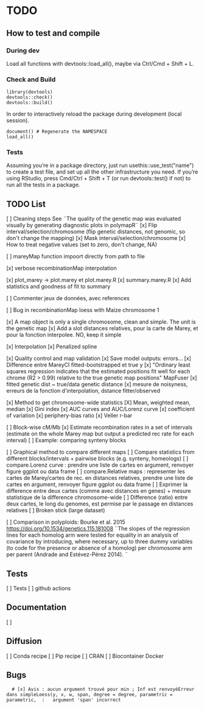 # TODO

## How to test and compile


### During dev

Load all functions with devtools::load_all(), maybe via Ctrl/Cmd + Shift + L.


### Check and Build

```
library(devtools)
devtools::check()
devtools::build()
```

In order to interactively reload the package during development (local session).

```
document() # Regenerate the NAMESPACE
load_all()
```

### Tests

Assuming you’re in a package directory, just run usethis::use_test("name") to create a test file, and set up all the other infrastructure you need. If you’re using RStudio, press Cmd/Ctrl + Shift + T (or run devtools::test() if not) to run all the tests in a package.




## TODO List




[ ] Cleaning steps
See ¨The quality of the genetic map was evaluated visually by generating diagnostic plots in polymapR¨
[x] Flip interval/selection/chromosome (flip genetic distances, not genomic, so don't change the mapping)
[x] Mask interval/selection/chromosome
[x] How to treat negative values (set to zero, don't change, NA)

[ ] mareyMap function impoort directly from path to file

[x] verbose recombinationMap interpolation


[x] plot_marey -> plot.marey et plot.marey.R
[x] summary.marey.R
[x] Add statistics and goodness of fit to summary


[ ] Commenter jeux de données, avec references


[ ] Bug in recombinationMap loess with Maize chromosome 1


[x] A map object is only a single chromosome, clean and simple. The unit is the genetic map
[x] Add a slot distances relatives, pour la carte de Marey, et pour la fonction interpolee. NO, keep it simple


[x] Interpolation
      [x] Penalized spline


[x] Quality control and map validation
      [x] Save model outputs: errors...
      [x] Difference entre MareyCI fitted-bootstrapped et true y
      [x] "Ordinary least squares regression indicates that the estimated positions fit well for each chrome (R2 > 0.99) relative to the true genetic map positions" MapFuser
      [x] fitted genetic dist ~ true/data genetic distance
      [x] mesure de noisyness, erreurs de la fonction d'interpolation, dstance fitter/observed

 





[x] Method to get chromosome-wide statistics
      [X] Mean, weighted mean, median
      [x] Gini index
      [x] AUC curves and AUC/Lorenz curve
      [x] coefficient of variation
      [x] periphery-bias ratio
      [x] Veller r-bar
      

[ ] Block-wise cM/Mb
      [x] Estimate recombination rates in a set of intervals (estimate on the whole Marey map but output a predicted rec rate for each interval)
      [ ] Example: comparing synteny blocks
      
[ ] Graphical method to compare different maps
      [ ] Compare statistics from different blocks/intervals + pairwise blocks (e.g. synteny, homeologs)
      [ ] compare.Lorenz curve : prendre une liste de cartes en argument, renvoyer figure ggplot ou data frame
      [ ] compare.Relative maps : representer les cartes de Marey/cartes de rec. en distances relatives, prendre une liste de cartes en argument, renvoyer figure ggplot ou data frame
      [ ] Exprimer la difference entre deux cartes (comme avec distances en genes) + mesure statistique de la difference chromosome-wide
      [ ] Difference (ratio) entre deux cartes, le long du genomes, est permise par le passage en distances relatives
      [ ] Broken stick (large dataset)


[ ] Comparison in polyploids: Bourke et al. 2015 https://doi.org/10.1534/genetics.115.181008
¨The slopes of the regression lines for each homolog arm were tested for equality in an analysis of covariance by introducing, where necessary, up to three dummy variables (to code for the presence or absence of a homolog) per chromosome arm per parent (Andrade and Estévez-Pérez 2014). ¨


## Tests

[ ] Tests
[ ] github actions


## Documentation

[ ]


## Diffusion

[ ] Conda recipe
[ ] Pip recipe
[ ] CRAN
[ ] Biocontainer Docker


## Bugs
      # [x] Avis : aucun argument trouvé pour min ; Inf est renvoyéErreur dans simpleLoess(y, x, w, span, degree = degree, parametric = parametric,  :   argument 'span' incorrect

